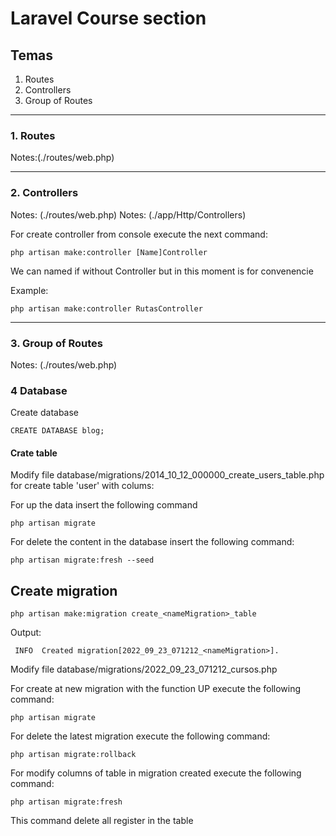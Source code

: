 # Laravel Course section 
## Temas
1. Routes
2. Controllers
3. Group of Routes

---
### 1. Routes
Notes:(./routes/web.php)

---
### 2. Controllers 
Notes: (./routes/web.php)
Notes: (./app/Http/Controllers)

For create controller from console execute the next command:
```console 
php artisan make:controller [Name]Controller
```
We can named if without Controller but in this moment is for convenencie 

Example:
```
php artisan make:controller RutasController
```

---
### 3. Group of Routes
Notes: (./routes/web.php)


### 4 Database
Create database
```
CREATE DATABASE blog;
```

#### Crate table
Modify file database/migrations/2014_10_12_000000_create_users_table.php for create table 'user' with colums: 

For up the data insert the following command 
```
php artisan migrate
```
For delete the content in the database insert the following command:

```
php artisan migrate:fresh --seed
```

## Create migration
```
php artisan make:migration create_<nameMigration>_table
```
Output:
```
 INFO  Created migration[2022_09_23_071212_<nameMigration>].
```
Modify file database/migrations/2022_09_23_071212_cursos.php

For create at new migration with the function UP execute the following command:
```
php artisan migrate
```
For delete the latest migration execute the following command:
```
php artisan migrate:rollback
```

For modify columns of table in migration created execute the following command:
```
php artisan migrate:fresh
```
This command delete all register in the table
